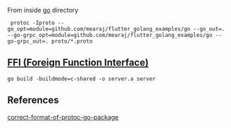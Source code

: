 From inside [go](/) directory
```
 protoc -Iproto --go_opt=module=github.com/mearaj/flutter_golang_examples/go --go_out=. --go-grpc_opt=module=github.com/mearaj/flutter_golang_examples/go --go-grpc_out=. proto/*.proto
```

## [FFI (Foreign Function Interface)](https://stackoverflow.com/questions/63747683/how-to-call-go-lib-from-dart-using-ffi)
```
go build -buildmode=c-shared -o server.a server
```

## References
[correct-format-of-protoc-go-package](https://stackoverflow.com/questions/61666805/correct-format-of-protoc-go-package)